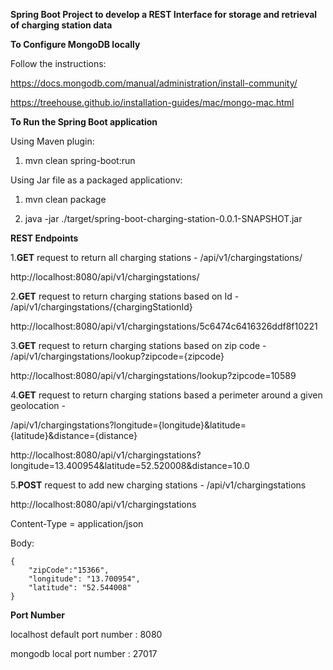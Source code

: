 **Spring Boot Project to develop a REST Interface for storage and retrieval of charging station data**

**To Configure MongoDB locally**

Follow the instructions:

https://docs.mongodb.com/manual/administration/install-community/

https://treehouse.github.io/installation-guides/mac/mongo-mac.html


**To Run the Spring Boot application**

Using Maven plugin: 

1. mvn clean spring-boot:run

Using Jar file as a packaged applicationv: 

1. mvn clean package

2. java -jar ./target/spring-boot-charging-station-0.0.1-SNAPSHOT.jar


**REST Endpoints**

1.**GET** request to return all charging stations - /api/v1/chargingstations/

http://localhost:8080/api/v1/chargingstations/

2.**GET** request to return charging stations based on Id - /api/v1/chargingstations/{chargingStationId}
  
http://localhost:8080/api/v1/chargingstations/5c6474c6416326ddf8f10221

3.**GET** request to return charging stations based on zip code - /api/v1/chargingstations/lookup?zipcode={zipcode}

http://localhost:8080/api/v1/chargingstations/lookup?zipcode=10589

4.**GET** request to return charging stations based a perimeter around a given geolocation -
 
/api/v1/chargingstations?longitude={longitude}&latitude={latitude}&distance={distance}

http://localhost:8080/api/v1/chargingstations?longitude=13.400954&latitude=52.520008&distance=10.0

5.**POST** request to add new charging stations - /api/v1/chargingstations

http://localhost:8080/api/v1/chargingstations

Content-Type = application/json

Body:

    {
        "zipCode":"15366",
	    "longitude": "13.700954",
        "latitude": "52.544008"
    }

**Port Number**

localhost default port number : 8080

mongodb local port number : 27017
